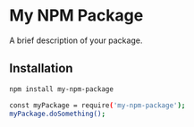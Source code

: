 # My NPM Package

A brief description of your package.

## Installation

```bash
npm install my-npm-package

const myPackage = require('my-npm-package');
myPackage.doSomething();
```
